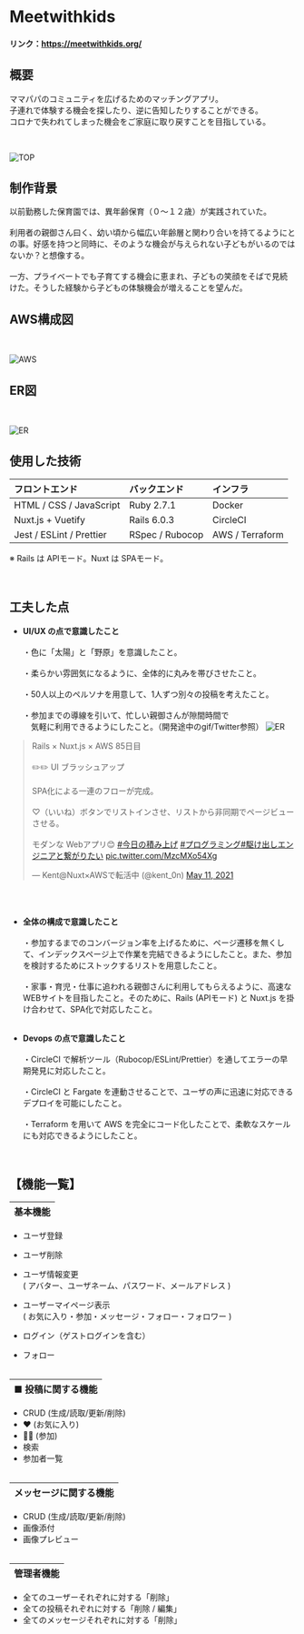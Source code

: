 # Meetwithkids
#### リンク：https://meetwithkids.org/

## 概要
ママパパのコミュニティを広げるためのマッチングアプリ。<br>
子連れで体験する機会を探したり、逆に告知したりすることができる。<br>
コロナで失われてしまった機会をご家庭に取り戻すことを目指している。<br>

<br>

![TOP](frontend/assets/images/readme/top1.png "TOP")
<br>

## 制作背景
以前勤務した保育園では、異年齢保育（０〜１２歳）が実践されていた。<br><br>
利用者の親御さん曰く、幼い頃から幅広い年齢層と関わり合いを持てるようにとの事。好感を持つと同時に、そのような機会が与えられない子どもがいるのではないか？と想像する。<br><br>
一方、プライベートでも子育てする機会に恵まれ、子どもの笑顔をそばで見続けた。そうした経験から子どもの体験機会が増えることを望んだ。



## AWS構成図
<br>

![AWS](frontend/assets/images/infrastructure3.png "AWS")
<br>


## ER図
<br>

![ER](frontend/assets/images/ER4.png "ER")
<br>


## 使用した技術
| フロントエンド  | バックエンド  | インフラ |
| :--- | :--- | :--- |
| HTML / CSS / JavaScript | Ruby 2.7.1 | Docker |
| Nuxt.js + Vuetify | Rails 6.0.3 | CircleCI |
| Jest / ESLint / Prettier | RSpec / Rubocop | AWS / Terraform |

※ Rails は APIモード。Nuxt は SPAモード。





<br>

## 工夫した点
* <b>UI/UX の点で意識したこと</b><br><br>
・色に「太陽」と「野原」を意識したこと。<br><br>
・柔らかい雰囲気になるように、全体的に丸みを帯びさせたこと。<br><br>
・50人以上のペルソナを用意して、1人ずつ別々の投稿を考えたこと。<br><br>
・参加までの導線を引いて、忙しい親御さんが隙間時間で<br>
　気軽に利用できるようにしたこと。（開発途中のgif/Twitter参照）
![ER](frontend/assets/images/spa.gif "ER")

<blockquote class="twitter-tweet"><p lang="ja" dir="ltr">Rails × Nuxt.js × AWS 85日目<br><br>✏️✏️ UI ブラッシュアップ <br><br>SPA化による一連のフローが完成。<br><br>♡（いいね）ボタンでリストインさせ、リストから非同期でページビューさせる。<br><br>モダンな Webアプリ😊
<a href="https://twitter.com/hashtag/%E4%BB%8A%E6%97%A5%E3%81%AE%E7%A9%8D%E3%81%BF%E4%B8%8A%E3%81%92?src=hash&amp;ref_src=twsrc%5Etfw">#今日の積み上げ</a> <a href="https://twitter.com/hashtag/%E3%83%97%E3%83%AD%E3%82%B0%E3%83%A9%E3%83%9F%E3%83%B3%E3%82%B0?src=hash&amp;ref_src=twsrc%5Etfw">#プログラミング</a><a href="https://twitter.com/hashtag/%E9%A7%86%E3%81%91%E5%87%BA%E3%81%97%E3%82%A8%E3%83%B3%E3%82%B8%E3%83%8B%E3%82%A2%E3%81%A8%E7%B9%8B%E3%81%8C%E3%82%8A%E3%81%9F%E3%81%84?src=hash&amp;ref_src=twsrc%5Etfw">#駆け出しエンジニアと繋がりたい</a> <a href="https://t.co/MzcMXo54Xg">pic.twitter.com/MzcMXo54Xg</a></p>&mdash; Kent@Nuxt×AWSで転活中 (@kent_0n) <a href="https://twitter.com/kent_0n/status/1392081284067778563?ref_src=twsrc%5Etfw">May 11, 2021</a></blockquote>
<br>
&nbsp;

* <b>全体の構成で意識したこと</b><br><br>
・参加するまでのコンバージョン率を上げるために、ページ遷移を無くして、インデックスページ上で作業を完結できるようにしたこと。また、参加を検討するためにストックするリストを用意したこと。<br><br>
・家事・育児・仕事に追われる親御さんに利用してもらえるように、高速なWEBサイトを目指したこと。そのために、Rails (APIモード) と Nuxt.js を掛け合わせて、SPA化で対応したこと。<br>
&nbsp;


* <b>Devops の点で意識したこと</b><br><br>
・CircleCI で解析ツール（Rubocop/ESLint/Prettier）を通してエラーの早期発見に対応したこと。<br><br>
・CircleCI と Fargate を連動させることで、ユーザの声に迅速に対応できるデプロイを可能にしたこと。<br><br>
・Terraform を用いて AWS を完全にコード化したことで、柔軟なスケールにも対応できるようにしたこと。<br>



<br>

## 【機能一覧】
| 基本機能 |
| :--- |

* ユーザ登録
* ユーザ削除
* ユーザ情報変更<br>
( アバター、ユーザネーム、パスワード、メールアドレス )
* ユーザーマイページ表示<br>
( お気に入り・参加・メッセージ・フォロー・フォロワー )

* ログイン（ゲストログインを含む）
* フォロー
<br><br>

| ■ 投稿に関する機能 |
| :--- |
* CRUD (生成/読取/更新/削除) 
* ❤️ (お気に入り) 
 * 🏃‍♀️ (参加) 
 * 検索 
 * 参加者一覧 
<br><br>

|メッセージに関する機能|
| :--- |
* CRUD (生成/読取/更新/削除) 
* 画像添付
* 画像プレビュー 
<br><br>

| 管理者機能 |
| :--- |
* 全てのユーザーそれぞれに対する「削除」<br>
* 全ての投稿それぞれに対する「削除 / 編集」<br>
* 全てのメッセージそれぞれに対する「削除」<br>

